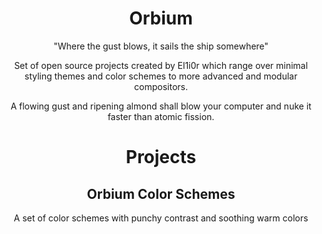<h1 align="center">Orbium</h1>

<p align="center">"Where the gust blows, it sails the ship somewhere"</p>
<p align="center">Set of open source projects created by El1i0r which range over minimal styling themes and color schemes to more advanced and modular compositors.</p>
<p align="center">A flowing gust and ripening almond shall blow your computer and nuke it faster than atomic fission.</p>

<h1 align="center">Projects</h1>

<h2 align="center">Orbium Color Schemes</h2>
<p align="center">A set of color schemes with punchy contrast and soothing warm colors</p>


